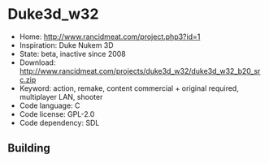 # Duke3d_w32

- Home: http://www.rancidmeat.com/project.php3?id=1
- Inspiration: Duke Nukem 3D
- State: beta, inactive since 2008
- Download: http://www.rancidmeat.com/projects/duke3d_w32/duke3d_w32_b20_src.zip
- Keyword: action, remake, content commercial + original required, multiplayer LAN, shooter
- Code language: C
- Code license: GPL-2.0
- Code dependency: SDL

## Building
